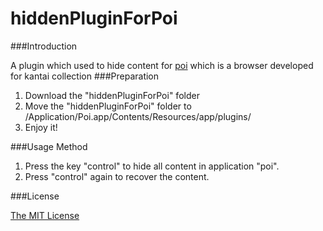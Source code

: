 # hiddenPluginForPoi
###Introduction

A plugin which used to hide content for [poi](https://github.com/poooi/poi) which is a browser developed for kantai collection
###Preparation

1.	Download the "hiddenPluginForPoi" folder
2.	Move the "hiddenPluginForPoi" folder to /Application/Poi.app/Contents/Resources/app/plugins/
3.	Enjoy it!

###Usage Method

1.	Press the key "control" to hide all content in application "poi".
2.	Press "control" again to recover the content.

###License

[The MIT License](https://github.com/corfishy/hiddenPluginForPoi/blob/master/LICENSE.md)